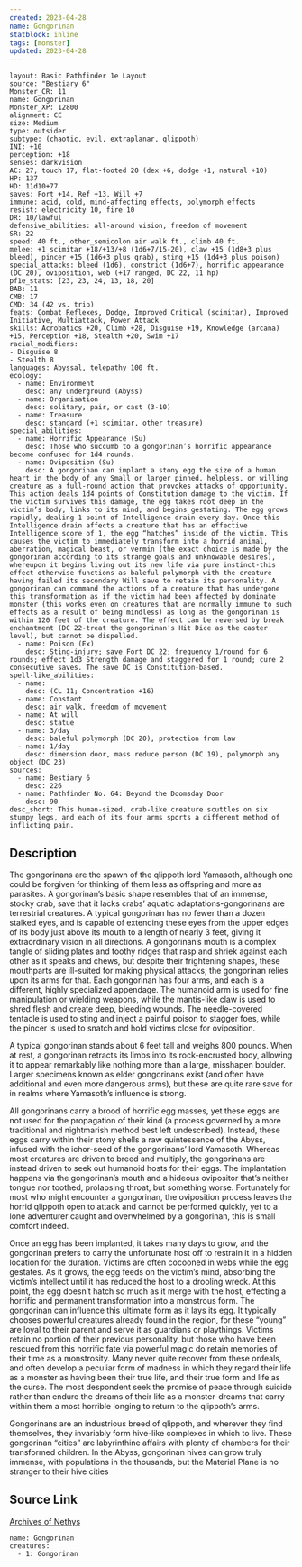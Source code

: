 ```yaml
---
created: 2023-04-28
name: Gongorinan
statblock: inline
tags: [monster]
updated: 2023-04-28
---
```

```statblock
layout: Basic Pathfinder 1e Layout
source: "Bestiary 6"
Monster_CR: 11
name: Gongorinan
Monster_XP: 12800
alignment: CE
size: Medium
type: outsider
subtype: (chaotic, evil, extraplanar, qlippoth)
INI: +10
perception: +18
senses: darkvision
AC: 27, touch 17, flat-footed 20 (dex +6, dodge +1, natural +10)
HP: 137
HD: 11d10+77
saves: Fort +14, Ref +13, Will +7
immune: acid, cold, mind-affecting effects, polymorph effects
resist: electricity 10, fire 10
DR: 10/lawful
defensive_abilities: all-around vision, freedom of movement
SR: 22
speed: 40 ft., other_semicolon air walk ft., climb 40 ft.
melee: +1 scimitar +18/+13/+8 (1d6+7/15-20), claw +15 (1d8+3 plus bleed), pincer +15 (1d6+3 plus grab), sting +15 (1d4+3 plus poison)
special_attacks: bleed (1d6), constrict (1d6+7), horrific appearance (DC 20), oviposition, web (+17 ranged, DC 22, 11 hp)
pf1e_stats: [23, 23, 24, 13, 18, 20]
BAB: 11
CMB: 17
CMD: 34 (42 vs. trip)
feats: Combat Reflexes, Dodge, Improved Critical (scimitar), Improved Initiative, Multiattack, Power Attack
skills: Acrobatics +20, Climb +28, Disguise +19, Knowledge (arcana) +15, Perception +18, Stealth +20, Swim +17
racial_modifiers:
- Disguise 8
- Stealth 8
languages: Abyssal, telepathy 100 ft.
ecology:
  - name: Environment
    desc: any underground (Abyss)
  - name: Organisation
    desc: solitary, pair, or cast (3-10)
  - name: Treasure
    desc: standard (+1 scimitar, other treasure)
special_abilities:
  - name: Horrific Appearance (Su)
    desc: Those who succumb to a gongorinan’s horrific appearance become confused for 1d4 rounds.
  - name: Oviposition (Su)
    desc: A gongorinan can implant a stony egg the size of a human heart in the body of any Small or larger pinned, helpless, or willing creature as a full-round action that provokes attacks of opportunity. This action deals 1d4 points of Constitution damage to the victim. If the victim survives this damage, the egg takes root deep in the victim’s body, links to its mind, and begins gestating. The egg grows rapidly, dealing 1 point of Intelligence drain every day. Once this Intelligence drain affects a creature that has an effective Intelligence score of 1, the egg “hatches” inside of the victim. This causes the victim to immediately transform into a horrid animal, aberration, magical beast, or vermin (the exact choice is made by the gongorinan according to its strange goals and unknowable desires), whereupon it begins living out its new life via pure instinct-this effect otherwise functions as baleful polymorph with the creature having failed its secondary Will save to retain its personality. A gongorinan can command the actions of a creature that has undergone this transformation as if the victim had been affected by dominate monster (this works even on creatures that are normally immune to such effects as a result of being mindless) as long as the gongorinan is within 120 feet of the creature. The effect can be reversed by break enchantment (DC 22-treat the gongorinan’s Hit Dice as the caster level), but cannot be dispelled.
  - name: Poison (Ex)
    desc: Sting-injury; save Fort DC 22; frequency 1/round for 6 rounds; effect 1d3 Strength damage and staggered for 1 round; cure 2 consecutive saves. The save DC is Constitution-based.
spell-like_abilities:
  - name:
    desc: (CL 11; Concentration +16)
  - name: Constant
    desc: air walk, freedom of movement
  - name: At will
    desc: statue
  - name: 3/day
    desc: baleful polymorph (DC 20), protection from law
  - name: 1/day
    desc: dimension door, mass reduce person (DC 19), polymorph any object (DC 23)
sources:
  - name: Bestiary 6
    desc: 226
  - name: Pathfinder No. 64: Beyond the Doomsday Door
    desc: 90
desc_short: This human-sized, crab-like creature scuttles on six stumpy legs, and each of its four arms sports a different method of inflicting pain.
```
## Description
The gongorinans are the spawn of the qlippoth lord Yamasoth, although one could be forgiven for thinking of them less as offspring and more as parasites. A gongorinan’s basic shape resembles that of an immense, stocky crab, save that it lacks crabs’ aquatic adaptations-gongorinans are terrestrial creatures. A typical gongorinan has no fewer than a dozen stalked eyes, and is capable of extending these eyes from the upper edges of its body just above its mouth to a length of nearly 3 feet, giving it extraordinary vision in all directions. A gongorinan’s mouth is a complex tangle of sliding plates and toothy ridges that rasp and shriek against each other as it speaks and chews, but despite their frightening shapes, these mouthparts are ill-suited for making physical attacks; the gongorinan relies upon its arms for that. Each gongorinan has four arms, and each is a different, highly specialized appendage. The humanoid arm is used for fine manipulation or wielding weapons, while the mantis-like claw is used to shred flesh and create deep, bleeding wounds. The needle-covered tentacle is used to sting and inject a painful poison to stagger foes, while the pincer is used to snatch and hold victims close for oviposition. 

A typical gongorinan stands about 6 feet tall and weighs 800 pounds. When at rest, a gongorinan retracts its limbs into its rock-encrusted body, allowing it to appear remarkably like nothing more than a large, misshapen boulder. Larger specimens known as elder gongorinans exist (and often have additional and even more dangerous arms), but these are quite rare save for in realms where Yamasoth’s influence is strong. 

All gongorinans carry a brood of horrific egg masses, yet these eggs are not used for the propagation of their kind (a process governed by a more traditional and nightmarish method best left undescribed). Instead, these eggs carry within their stony shells a raw quintessence of the Abyss, infused with the ichor-seed of the gongorinans’ lord Yamasoth. Whereas most creatures are driven to breed and multiply, the gongorinans are instead driven to seek out humanoid hosts for their eggs. The implantation happens via the gongorinan’s mouth and a hideous ovipositor that’s neither tongue nor toothed, prolapsing throat, but something worse. Fortunately for most who might encounter a gongorinan, the oviposition process leaves the horrid qlippoth open to attack and cannot be performed quickly, yet to a lone adventurer caught and overwhelmed by a gongorinan, this is small comfort indeed. 

Once an egg has been implanted, it takes many days to grow, and the gongorinan prefers to carry the unfortunate host off to restrain it in a hidden location for the duration. Victims are often cocooned in webs while the egg gestates. As it grows, the egg feeds on the victim’s mind, absorbing the victim’s intellect until it has reduced the host to a drooling wreck. At this point, the egg doesn’t hatch so much as it merge with the host, effecting a horrific and permanent transformation into a monstrous form. The gongorinan can influence this ultimate form as it lays its egg. It typically chooses powerful creatures already found in the region, for these “young” are loyal to their parent and serve it as guardians or playthings. Victims retain no portion of their previous personality, but those who have been rescued from this horrific fate via powerful magic do retain memories of their time as a monstrosity. Many never quite recover from these ordeals, and often develop a peculiar form of madness in which they regard their life as a monster as having been their true life, and their true form and life as the curse. The most despondent seek the promise of peace through suicide rather than endure the dreams of their life as a monster-dreams that carry within them a most horrible longing to return to the qlippoth’s arms. 

Gongorinans are an industrious breed of qlippoth, and wherever they find themselves, they invariably form hive-like complexes in which to live. These gongorinan “cities” are labyrinthine affairs with plenty of chambers for their transformed children. In the Abyss, gongorinan hives can grow truly immense, with populations in the thousands, but the Material Plane is no stranger to their hive cities
## Source Link
[Archives of Nethys](https://aonprd.com/MonsterDisplay.aspx?ItemName=Gongorinan)
```encounter-table
name: Gongorinan
creatures:
  - 1: Gongorinan
```
